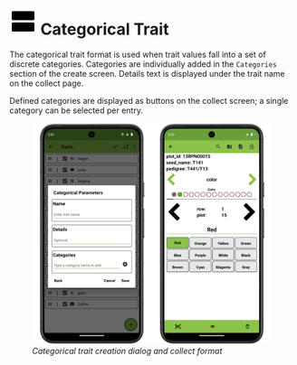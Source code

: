 <link rel="stylesheet" type="text/css" href="_styles/styles.css">

# <img class="icon-title" src="_static/icons/formats/view-agenda.png"> Categorical Trait

The categorical trait format is used when trait values fall into a set of discrete categories.
Categories are individually added in the `Categories` section of the create screen.
Details text is displayed under the trait name on the collect page.

Defined categories are displayed as buttons on the collect screen; a single category can be selected per entry.

<figure class="image">
  <img class="screenshot" src="_static/images/traits/formats/categorical_format_joined.png" width="700px"> 
  <figcaption class="screenshot-caption"><i>Categorical trait creation dialog and collect format</i></figcaption> 
</figure>